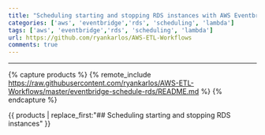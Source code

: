 ```yaml
---
title: "Scheduling starting and stopping RDS instances with AWS Eventbridge"
categories: ['aws', 'eventbridge','rds', 'scheduling', 'lambda']
tags: ['aws', 'eventbridge','rds', 'scheduling', 'lambda']
url: https://github.com/ryankarlos/AWS-ETL-Workflows
comments: true
---
```

___
{% capture products %}
{% remote_include https://raw.githubusercontent.com/ryankarlos/AWS-ETL-Workflows/master/eventbridge-schedule-rds/README.md %}
{% endcapture %}



{{ products | replace_first:"## Scheduling starting and stopping RDS instances"  }}

